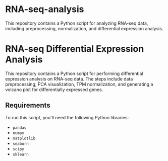# RNA-seq-analysis
This repository contains a Python script for analyzing RNA-seq data, including preprocessing, normalization, and differential expression analysis. 

# RNA-seq Differential Expression Analysis

This repository contains a Python script for performing differential expression analysis on RNA-seq data. The steps include data preprocessing, PCA visualization, TPM normalization, and generating a volcano plot for differentially expressed genes.

## Requirements

To run this script, you'll need the following Python libraries:
- `pandas`
- `numpy`
- `matplotlib`
- `seaborn`
- `scipy`
- `sklearn`




